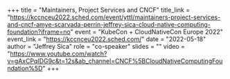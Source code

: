 +++
title = "Maintainers, Project Services and CNCF"
title_link = "https://kccnceu2022.sched.com/event/yttI/maintainers-project-services-and-cncf-amye-scarvada-perrin-jeffrey-sica-cloud-native-computing-foundation?iframe=no"
event = "KubeCon + CloudNativeCon Europe 2022"
event_link = "https://kccnceu2022.sched.com/"
date = "2022-05-18"
author = "Jeffrey Sica"
role = "co-speaker"
slides = ""
video = "https://www.youtube.com/watch?v=gAxCPqIDG9c&t=12s&ab_channel=CNCF%5BCloudNativeComputingFoundation%5D"
+++
